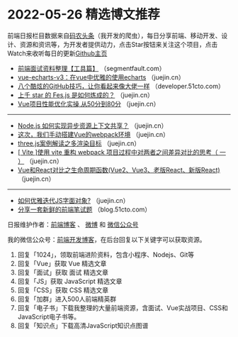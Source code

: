 # 2022-05-26 精选博文推荐

前端日报栏目数据来自[码农头条](http://hao.caibaojian.com.cn/)（我开发的爬虫），每日分享前端、移动开发、设计、资源和资讯等，为开发者提供动力，点击Star按钮来关注这个项目，点击Watch来收听每日的更新[Github主页](https://github.com/kujian/frontendDaily)
* [前端面试资料整理【工具篇】](https://segmentfault.com/a/1190000041831737) （segmentfault.com）
* [vue-echarts-v3：在vue中优雅的使用echarts](https://juejin.cn/post/7101472305208885261) （juejin.cn）
* [八个酷炫的GitHub技巧，让你看起来像大佬一样](https://developer.51cto.com/article/709901.html) （developer.51cto.com）
* [上千 star 的 Fes.js 是如何炼成的？](https://juejin.cn/post/7101577737659219976) （juejin.cn）
* [Vue项目性能优化实操,从50分到80分](https://juejin.cn/post/7101560677688410125) （juejin.cn）

***
* [Node.js 如何实现异步资源上下文共享？](https://juejin.cn/post/7101560239622717470) （juejin.cn）
* [这次，我们手动搭建Vue的webpack环境](https://juejin.cn/post/7101555680905003016) （juejin.cn）
* [three.js案例解读之多渲染目标](https://juejin.cn/post/7101551219503529992) （juejin.cn）
* [[ Vite ]使用 vite 重构 webpack 项目过程中对两者之间差异对比的思考（ 一 ）](https://juejin.cn/post/7101544284788097032) （juejin.cn）
* [Vue和React对比之生命周期函数(Vue2、Vue3、老版React、新版React)](https://juejin.cn/post/7101531970194112543) （juejin.cn）

***
* [如何优雅迭代JS字面对象?](https://juejin.cn/post/7101486421612969998) （juejin.cn）
* [分享一套新鲜的前端笔试题](https://blog.51cto.com/u_13961087/5328610) （blog.51cto.com）

日报维护作者：[前端博客](http://caibaojian.com.cn/) 、 [微博](http://weibo.com/kujian) 和 [微信公众号](https://open.weixin.qq.com/qr/code?username=caibaojian_com)

我的微信公众号：[前端开发博客](https://open.weixin.qq.com/qr/code?username=caibaojian_com)，在后台回复以下关键字可以获取资源。

1. 回复「1024」，领取前端进阶资料，包含小程序、Nodejs、Git等
2. 回复「Vue」获取 Vue 精选文章
3. 回复「面试」获取 面试 精选文章
4. 回复「JS」获取 JavaScript 精选文章
5. 回复「CSS」获取 CSS 精选文章
6. 回复「加群」进入500人前端精英群
7. 回复「电子书」下载我整理的大量前端资源，含面试、Vue实战项目、CSS和JavaScript电子书等。
8. 回复「知识点」下载高清JavaScript知识点图谱